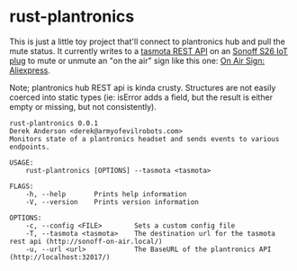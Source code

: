 rust-plantronics
================

This is just a little toy project that'll connect to plantronics hub
and pull the mute status. It currently writes to a [tasmota REST API](https://github.com/arendst/Sonoff-Tasmota) 
on an [Sonoff S26 IoT plug](https://www.itead.cc/sonoff-s26-wifi-smart-plug.html)
to mute or unmute an "on the air" sign like this one: 
[On Air Sign: Aliexpress](https://www.aliexpress.com/item/LB480-On-Air-Recording-Studio-NEW-NR-LED-Neon-Light-Sign-home-decor-crafts/1000006552370.html).

Note; plantronics hub REST api is kinda crusty. Structures are not
easily coerced into static types (ie: isError adds a field, but the 
result is either empty or missing, but not consistently).

```
rust-plantronics 0.0.1
Derek Anderson <derek@armyofevilrobots.com>
Monitors state of a plantronics headset and sends events to various endpoints.

USAGE:
    rust-plantronics [OPTIONS] --tasmota <tasmota>

FLAGS:
    -h, --help       Prints help information
    -V, --version    Prints version information

OPTIONS:
    -c, --config <FILE>        Sets a custom config file
    -T, --tasmota <tasmota>    The destination url for the tasmota rest api (http://sonoff-on-air.local/)
    -u, --url <url>            The BaseURL of the plantronics API (http://localhost:32017/)
```
